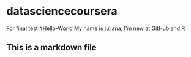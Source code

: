 # datasciencecoursera
For final test
#Hello-World
My name is juliana, I'm new at GitHub and R
## This is a markdown file
